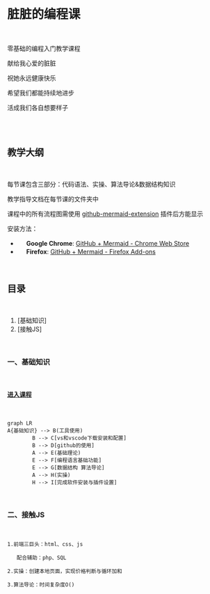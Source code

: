 # 脏脏的编程课

<br/>

零基础的编程入门教学课程

献给我心爱的脏脏

祝她永远健康快乐

希望我们都能持续地进步

活成我们各自想要样子

<br/>

<br/>

## 教学大纲

<br/>

每节课包含三部分：代码语法、实操、算法导论&数据结构知识

教学指导文档在每节课的文件夹中

课程中的所有流程图需使用 [github-mermaid-extension](https://github.com/BackMarket/github-mermaid-extension) 插件后方能显示

安装方法：

- <img height="16" src="https://github.com/BackMarket/github-mermaid-extension/raw/master/resources/icons/chrome.svg?sanitize=true"> **Google Chrome**: [GitHub + Mermaid - Chrome Web Store](https://chrome.google.com/webstore/detail/github-%20-mermaid/goiiopgdnkogdbjmncgedmgpoajilohe)
- <img height="16" src="https://github.com/BackMarket/github-mermaid-extension/raw/master/resources/icons/firefox.svg?sanitize=true"> **Firefox**: [GitHub + Mermaid - Firefox Add-ons](https://addons.mozilla.org/en-GB/firefox/addon/github-mermaid/)

<br/>

## 目录

<br/>

1. [基础知识]
2. [接触JS]


<br/>

### 一、基础知识

<br/>

#### [进入课程](https://github.com/AngleOldPig/ZangZang-s-Coding-Course/blob/master/1.%20%E5%9F%BA%E7%A1%80%E7%9F%A5%E8%AF%86/基础知识.md)

<br/>

```mermaid
graph LR
A{基础知识} --> B(工具使用)
        B --> C[vs和vscode下载安装和配置]
        B --> D[github的使用]
        A --> E(基础理论)
        E --> F[编程语言基础功能]
        E --> G[数据结构 算法导论]
        A --> H(实操)
        H --> I[完成软件安装与插件设置]
```

<br/>

### 二、接触JS

<br/>

    1.前端三巨头：html、css、js

       配合辅助：php、SQL

    2.实操：创建本地页面，实现价格判断与循环加和

    3.算法导论：时间复杂度O()